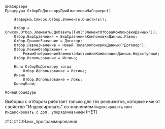 
```bsl
&НаСервере  
Процедура ОтборПоДоговоруПриИзмененииНаСервере()
    
	Этаформа.Список.Отбор.Элементы.Очистить();  
	
	Отбор = Список.Отбор.Элементы.Добавить(Тип("ЭлементОтбораКомпоновкиДанных"));  
	Отбор.ВидСравнения = ВидСравненияКомпоновкиДанных.Равно;  
	Отбор.ПравоеЗначение = Договор;  
	Отбор.ЛевоеЗначение = Новый ПолеКомпоновкиДанных("Договор");  
	Отбор.РежимОтображения =
		РежимОтображенияЭлементаНастройкиКомпоновкиДанных.Недоступный;  
	Отбор.Использование = Истина;  
	
	Если ОтборПоДоговору тогда  
		Отбор.Использование = Истина;  
	Иначе  
		Отбор.Использование = Ложь;  
	КонецЕсли;  
    
КонецПроцедуры
```

Выборка с отбором работает только для тех реквизитов, которые имеют свойство "Индексировать" со значением `Индексировать` или `Индексировать с доп. упорядочиванием` (НЕТ)

#1С #1С/Язык_программирования